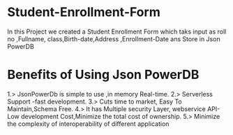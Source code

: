 # Student-Enrollment-Form
In this Project we created a Student Enrollment Form which taks input as roll no ,Fullname, class,Birth-date,Address
,Enrollment-Date ans Store in Json PowerDB

# Benefits of Using Json PowerDB
1.> JsonPowerDb is simple to use ,in memory Real-time.
2.> Serverless Support -fast development.
3.> Cuts time to market, Easy To Maintain,Schema Free.
4.> It has Multiple security Layer, webservice API-Low development Cost,Minimize the total cost of ownership.
5.> Minimize the complexity of interoperability of different application
